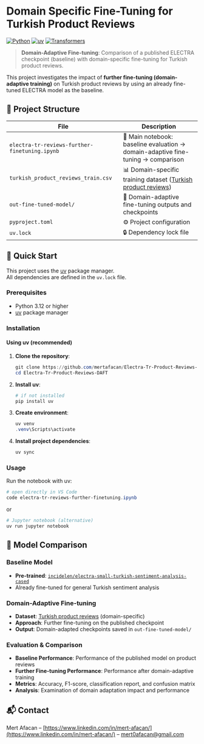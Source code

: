 # Domain Specific Fine-Tuning for Turkish Product Reviews

[![Python](https://img.shields.io/badge/Python-3.12+-blue.svg)](https://python.org)
[![uv](https://img.shields.io/badge/uv-package%20manager-purple.svg)](https://github.com/astral-sh/uv)
[![Transformers](https://img.shields.io/badge/🤗-Transformers-yellow.svg)](https://huggingface.co/transformers/)

> **Domain-Adaptive Fine-tuning**: Comparison of a published ELECTRA checkpoint (baseline) with domain-specific fine-tuning for Turkish product reviews.

This project investigates the impact of **further fine-tuning (domain-adaptive training)** on Turkish product reviews by using an already fine-tuned ELECTRA model as the baseline.

## 📁 Project Structure

| File | Description |
|------|-------------|
| `electra-tr-reviews-further-finetuning.ipynb` | 📓 Main notebook: baseline evaluation → domain-adaptive fine-tuning → comparison |
| `turkish_product_reviews_train.csv` | 📊 Domain-specific training dataset ([Turkish product reviews](https://huggingface.co/datasets/fthbrmnby/turkish_product_reviews)) |
| `out-fine-tuned-model/` | 💾 Domain-adaptive fine-tuning outputs and checkpoints |
| `pyproject.toml` | ⚙️ Project configuration |
| `uv.lock` | 🔒 Dependency lock file |

## 🚀 Quick Start

This project uses the [uv](https://github.com/astral-sh/uv) package manager.  
All dependencies are defined in the `uv.lock` file.

### Prerequisites

- Python 3.12 or higher
- [uv](https://github.com/astral-sh/uv) package manager

### Installation
#### Using uv (recommended)

1. **Clone the repository**:

   ```powershell
   git clone https://github.com/mertafacan/Electra-Tr-Product-Reviews-DAFT.git
   cd Electra-Tr-Product-Reviews-DAFT
   ```

2. **Install uv**:

   ```powershell
   # if not installed
   pip install uv
   ```

3. **Create environment**:

   ```powershell
   uv venv
   .venv\Scripts\activate
   ```
   

4. **Install project dependencies**:

   ```powershell
   uv sync
   ```

### Usage

Run the notebook with uv:

```powershell
# open directly in VS Code
code electra-tr-reviews-further-finetuning.ipynb
```
or
```powershell
# Jupyter notebook (alternative) 
uv run jupyter notebook
```

## 🤖 Model Comparison

### Baseline Model

* **Pre-trained**: [`incidelen/electra-small-turkish-sentiment-analysis-cased`](https://huggingface.co/incidelen/electra-small-turkish-sentiment-analysis-cased)
* Already fine-tuned for general Turkish sentiment analysis

### Domain-Adaptive Fine-tuning

* **Dataset**: [Turkish product reviews](https://huggingface.co/datasets/fthbrmnby/turkish_product_reviews) (domain-specific)
* **Approach**: Further fine-tuning on the published checkpoint
* **Output**: Domain-adapted checkpoints saved in `out-fine-tuned-model/`

### Evaluation & Comparison

* **Baseline Performance**: Performance of the published model on product reviews
* **Further Fine-tuning Performance**: Performance after domain-adaptive training
* **Metrics**: Accuracy, F1-score, classification report, and confusion matrix
* **Analysis**: Examination of domain adaptation impact and performance 

## 📬 Contact

Mert Afacan – [https://www.linkedin.com/in/mert-afacan/](https://www.linkedin.com/in/mert-afacan/) – [mert0afacan@gmail.com](mailto:mert0afacan@gmail.com)
